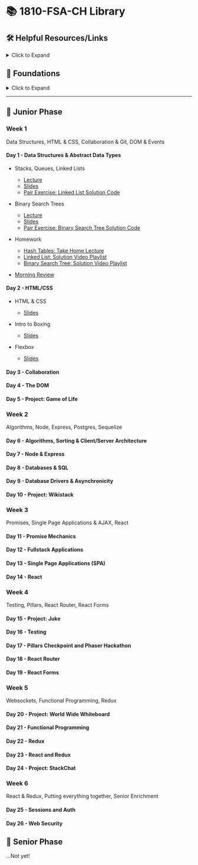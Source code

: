 # 📚 1810-FSA-CH Library

## 🛠️ Helpful Resources/Links

<details><summary>Click to Expand</summary>

- [Orientation Slides](orientation.pdf)
- [📖 Better Sequelize Documentation](https://sequelize-guides.netlify.com/)
- [🗺 Stack Map Diagram](https://fullstackacademy.github.io/stack-map/)
- [📺 Video: Debugging Node](https://youtu.be/N9w__SIB-wA)
- [📖 Effective git and github usage for pairing on workshops](https://gist.github.com/omriBernstein/4fd2c21be8416d5e5a69aabc6fa94b82)
- [📺 Additional Video outlining Github workflow when pairing on Workshops](http://www.youtube.com/watch?v=VJHyW8OmSaI)
- [📖 Fullstack Student / Alumni Blogs List](https://github.com/FullstackAcademy/student-blogs)
- [📖 Gist: Debugging](https://gist.github.com/glebec/8a0d06e54a4b3f95a33392f948e97b6a)
- [📺 Video: Debugging](https://youtu.be/-NoR8H_mrC0)
- [📖 Gist: Some code wars problems, categorized](https://gist.github.com/joedotjs/7614f84264bf20e49d39)
- [📖 Gist: Book Recommendations](https://gist.github.com/glebec/c8139b51feb86005504810b8f58a696c)
- [📖 Oh-My-ZSH cheatsheet](https://github.com/robbyrussell/oh-my-zsh/wiki/Cheatsheet)
- [📖 MVC vs Redux (Flux)](https://blog.gisspan.com/2017/02/Redux-Vs-MVC,-Why-and-How.html)
- [📖 Gist: Functional Programming](https://gist.github.com/glebec/a5c9309c7615d4bbdb838a4973e0f9d7)
- [🖼️ Unconscious Bias](01-junior-phase/Unconscious-Bias-1810-FSA-CH.pdf)
- [🗓 Calendar](https://calendar.google.com/calendar/embed?src=h4n6tjj9qj2o35qda5eo7i0v4k%40group.calendar.google.com&ctz=America%2FChicago)

</details>

## 🥚 Foundations

<details><summary>Click to Expand</summary>

### Fullstack Test First Solution Videos

- [📺 01 Properties](https://www.youtube.com/watch?v=YDoRg2topuA)
- [📺 02 Calculator](https://www.youtube.com/watch?v=komtSeCkzCA)
- [📺 03 RPN Calculator Playlist](https://www.youtube.com/playlist?list=PLx0iOsdUOUmnfk2sgE6qjfmAk6vbQVcNG)
- [📺 04 Loops Playlist](https://www.youtube.com/watch?v=66bl0bvyH2M&list=PLx0iOsdUOUmmHlW6T7IPy8uyiSgZp9R-E)
- [📺 05 Functions](https://www.youtube.com/watch?v=oAHIBcmFUsg)
- [📺 06 Functional](https://www.youtube.com/watch?v=fbf7aLX9dx4)
- [📺 07 Mammals](https://www.youtube.com/playlist?list=PLx0iOsdUOUmkJGuH7-4KJ6dToxFJzgVFh)
- [📺 08 Recursion](https://www.youtube.com/playlist?list=PLx0iOsdUOUmmrCVtFYTSvFgytB34qWT8a)

### Foundations Checkpoint

- [💬 Q & A](https://youtu.be/hanrq65sulg)

</details>

---

## 🐣 Junior Phase

### Week 1

Data Structures, HTML & CSS, Collaboration & Git, DOM & Events

#### Day 1 - Data Structures & Abstract Data Types

- Stacks, Queues, Linked Lists
  - [Lecture](https://youtu.be/a9rEIJJKH5k)
  - [Slides](01-junior-phase/01-data-structures/01-stacks-queues-lists.pdf)
  - [Pair Exercise: Linked List Solution Code](01-junior-phase/01-data-structures/PairExercise.LinkedList.Solution)

- Binary Search Trees
  - [Lecture](https://youtu.be/SpkOb6p9ED4)
  - [Slides](01-junior-phase/01-data-structures/02-binary-search-trees.pdf)
  - [Pair Exercise: Binary Search Tree Solution Code](01-junior-phase/01-data-structures/PairExercise.BinarySearchTree.Solution)

- Homework
  - [Hash Tables: Take Home Lecture](https://www.youtube.com/watch?v=_ly0_BpLJdk&feature=youtu.be)
  - [Linked List: Solution Video Playlist](https://www.youtube.com/playlist?list=PLx0iOsdUOUmmR3kE0iA2eIYNS_beMg8ti)
  - [Binary Search Tree: Solution Video Playlist](https://www.youtube.com/playlist?list=PLx0iOsdUOUmkvOhyAm1NUJ023D8PyaD-B)

- [Morning Review](https://youtu.be/dxaS95qjwh8)

#### Day 2 - HTML/CSS

- HTML & CSS
  - [Slides](01-junior-phase/02-html-css/html-and-css.pdf)

- Intro to Boxing
  - [Slides](01-junior-phase/02-html-css/intro-to-boxing.pdf)

- Flexbox
  - [Slides](01-junior-phase/02-html-css/flexbox.pdf)

#### Day 3 - Collaboration

#### Day 4 - The DOM

#### Day 5 - Project: Game of Life


### Week 2

Algorithms, Node, Express, Postgres, Sequelize

#### Day 6 - Algorithms, Sorting & Client/Server Architecture

#### Day 7 - Node & Express

#### Day 8 - Databases & SQL

#### Day 9 - Database Drivers & Asynchronicity

#### Day 10 - Project: Wikistack


### Week 3

Promises, Single Page Applications & AJAX, React

#### Day 11 - Promise Mechanics

#### Day 12 - Fullstack Applications

#### Day 13 - Single Page Applications (SPA)

#### Day 14 - React


### Week 4

Testing, Pillars, React Router, React Forms

#### Day 15 - Project: Juke

#### Day 16 - Testing

#### Day 17 - Pillars Checkpoint and Phaser Hackathon

#### Day 18 - React Router

#### Day 19 - React Forms


### Week 5

Websockets, Functional Programming, Redux

#### Day 20 - Project: World Wide Whiteboard

#### Day 21 - Functional Programming

#### Day 22 - Redux

#### Day 23 - React and Redux

#### Day 24 - Project: StackChat


### Week 6

React & Redux, Putting everything together, Senior Enrichment

#### Day 25 - Sessions and Auth

#### Day 26 - Web Security



## 🦅 Senior Phase

…Not yet!
